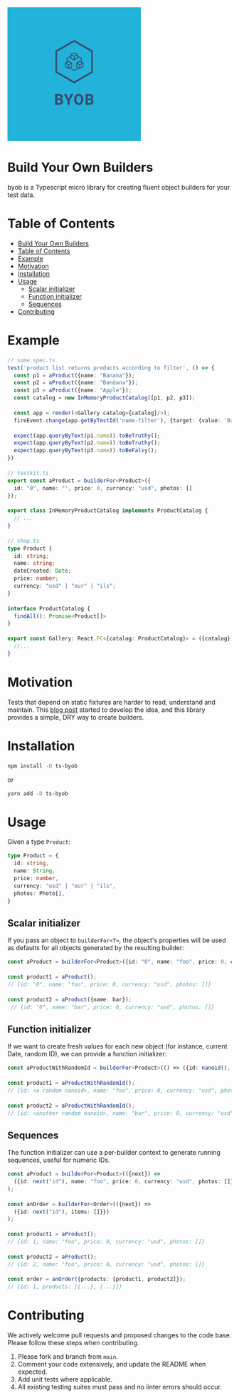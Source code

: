 
<img src="assets/logo.png" alt="Build Your Own Builders" width="300"/>

# Build Your Own Builders

byob is a Typescript micro library for creating fluent object builders for your test data.

# Table of Contents

- [Build Your Own Builders](#build-your-own-builders)
- [Table of Contents](#table-of-contents)
- [Example](#example)
- [Motivation](#motivation)
- [Installation](#installation)
- [Usage](#usage)
  - [Scalar initializer](#scalar-initializer)
  - [Function initializer](#function-initializer)
  - [Sequences](#sequences)
- [Contributing](#contributing)

# Example

```typescript
// some.spec.ts
test('product list returns products according to filter', () => {
  const p1 = aProduct({name: "Banana"});
  const p2 = aProduct({name: "Bandana"});
  const p3 = aProduct({name: "Apple"});
  const catalog = new InMemoryProductCatalog([p1, p2, p3]);

  const app = render(<Gallery catalog={catalog}/>);
  fireEvent.change(app.getByTestId('name-filter'), {target: {value: 'Ban'}};

  expect(app.queryByText(p1.name)).toBeTruthy();
  expect(app.queryByText(p2.name)).toBeTruthy();
  expect(app.queryByText(p3.name)).toBeFalsy();
})

// testkit.ts
export const aProduct = builderFor<Product>({
  id: "0", name: "", price: 0, currency: "usd", photos: []
});

export class InMemoryProductCatalog implements ProductCatalog {
  // ...
}

// shop.ts
type Product {
  id: string;
  name: string;
  dateCreated: Date;
  price: number;
  currency: "usd" | "eur" | "ils";
}

interface ProductCatalog {
  findAll(): Promise<Product[]>
}

export const Gallery: React.FC<{catalog: ProductCatalog}> = ({catalog}) => {
  //...
}
```

# Motivation

Tests that depend on static fixtures are harder to read, understand and maintain. This [blog post](https://www.shaiyallin.com/post/beautiful-object-builders-in-typescript) started to develop the idea, and this library provides a simple, DRY way to create builders.

# Installation

```sh
npm install -D ts-byob
```

or

```sh
yarn add -D ts-byob
```

# Usage

Given a type `Product`:

```typescript
type Product = {
  id: string,
  name: String,
  price: number, 
  currency: "usd" | "eur" | "ils",
  photos: Photo[],
}
```

## Scalar initializer

If you pass an object to `builderFor<T>`, the object's properties will be used as defaults for all objects generated by the resulting builder:

```typescript
const aProduct = builderFor<Product>({id: "0", name: "foo", price: 0, currency: "usd", photos: []});

const product1 = aProduct(); 
// {id: "0", name: "foo", price: 0, currency: "usd", photos: []}

const product2 = aProduct({name: bar});
 // {id: "0", name: "bar", price: 0, currency: "usd", photos: []}
```

## Function initializer

If we want to create fresh values for each new object (for instance, current Date, random ID), we can provide a function initializer:

```typescript
const aProductWithRandomId = builderFor<Product>(() => ({id: nanoid(), name: "foo", price: 0, currency: "usd", photos: []}));

const product1 = aProductWithRandomId(); 
// {id: <a random nanoid>, name: "foo", price: 0, currency: "usd", photos: []}

const product2 = aProductWithRandomId();
// {id: <another random nanoid>, name: "bar", price: 0, currency: "usd", photos: []}
```

## Sequences

The function initializer can use a per-builder context to generate running sequences, useful for numeric IDs.  

```typescript
const aProduct = builderFor<Product>(({next}) => 
  ({id: next("id"), name: "foo", price: 0, currency: "usd", photos: []}})
);

const anOrder = builderFor<Order>(({next}) => 
  ({id: next("id"), items: []}})
);

const product1 = aProduct(); 
// {id: 1, name: "foo", price: 0, currency: "usd", photos: []}

const product2 = aProduct();
// {id: 2, name: "foo", price: 0, currency: "usd", photos: []}

const order = anOrder({products: [product1, product2]});
// {id: 1, products: [{...}, {...}]}

```

# Contributing

We actively welcome pull requests and proposed changes to the code base. Please follow these steps when contributing.

1. Please fork and branch from `main`.
2. Comment your code extensively, and update the README when expected.
3. Add unit tests where applicable.
4. All existing testing suites must pass and no linter errors should occur.